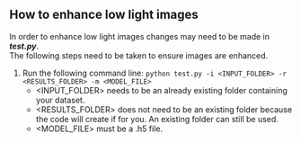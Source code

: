## How to enhance low light images
In order to enhance low light images changes may need to be made in ***test.py***.<br>
The following steps need to be taken to ensure images are enhanced.

1. Run the following command line: `python test.py -i <INPUT_FOLDER> -r <RESULTS_FOLDER> -m <MODEL_FILE>` <br>
    - <INPUT_FOLDER> needs to be an already existing folder containing your dataset.
    - <RESULTS_FOLDER> does not need to be an existing folder because the code will create if for you. An existing folder can still be used.
    - <MODEL_FILE>  must be a .h5 file.
